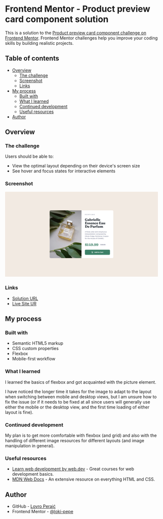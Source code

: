 # Frontend Mentor - Product preview card component solution

This is a solution to the [Product preview card component challenge on Frontend Mentor](https://www.frontendmentor.io/challenges/product-preview-card-component-GO7UmttRfa). Frontend Mentor challenges help you improve your coding skills by building realistic projects. 

## Table of contents

- [Overview](#overview)
  - [The challenge](#the-challenge)
  - [Screenshot](#screenshot)
  - [Links](#links)
- [My process](#my-process)
  - [Built with](#built-with)
  - [What I learned](#what-i-learned)
  - [Continued development](#continued-development)
  - [Useful resources](#useful-resources)
- [Author](#author)

## Overview

### The challenge

Users should be able to:

- View the optimal layout depending on their device's screen size
- See hover and focus states for interactive elements

### Screenshot

![](./screenshot.png)

### Links

- [Solution URL](https://github.com/loki-pepe/product-preview-card)
- [Live Site UR](https://loki-pepe.github.io/product-preview-card/)

## My process

### Built with

- Semantic HTML5 markup
- CSS custom properties
- Flexbox
- Mobile-first workflow

### What I learned

I learned the basics of flexbox and got acquainted with the picture element.

I have noticed the longer time it takes for the image to adapt to the layout when switching between mobile and desktop views, but I am unsure how to fix the issue (or if it needs to be fixed at all since users will generally use either the mobile or the desktop view, and the first time loading of either layout is fine).

### Continued development

My plan is to get more comfortable with flexbox (and grid) and also with the handling of different image resources for different layouts (and image manipulation in general).

### Useful resources

- [Learn web development by web.dev](https://web.dev/learn) - Great courses for web development basics.
- [MDN Web Docs](https://developer.mozilla.org/) - An extensive resource on everything HTML and CSS.

## Author

- GitHub - [Lovro Peraić](https://github.com/loki-pepe)
- Frontend Mentor - [@loki-pepe](https://www.frontendmentor.io/profile/loki-pepe)
